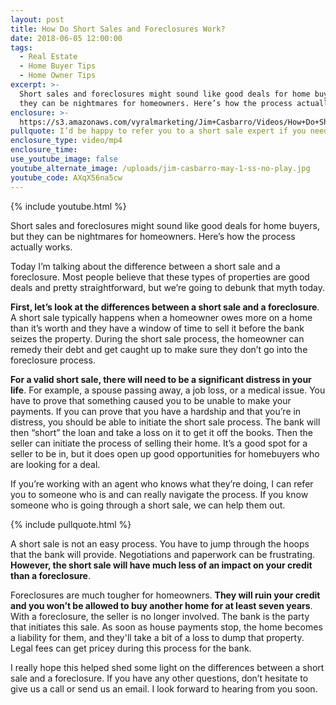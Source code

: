 ```yaml
---
layout: post
title: How Do Short Sales and Foreclosures Work?
date: 2018-06-05 12:00:00
tags:
  - Real Estate
  - Home Buyer Tips
  - Home Owner Tips
excerpt: >-
  Short sales and foreclosures might sound like good deals for home buyers, but
  they can be nightmares for homeowners. Here’s how the process actually works.
enclosure: >-
  https://s3.amazonaws.com/vyralmarketing/Jim+Casbarro/Videos/How+Do+Short+Sales+and+Foreclosures+Work%253F.mp4
pullquote: I’d be happy to refer you to a short sale expert if you need one.
enclosure_type: video/mp4
enclosure_time:
use_youtube_image: false
youtube_alternate_image: /uploads/jim-casbarro-may-1-ss-no-play.jpg
youtube_code: AXqX56na5cw
---
```


{% include youtube.html %}

Short sales and foreclosures might sound like good deals for home buyers, but they can be nightmares for homeowners. Here’s how the process actually works.

Today I’m talking about the difference between a short sale and a foreclosure. Most people believe that these types of properties are good deals and pretty straightforward, but we’re going to debunk that myth today.

**First, let’s look at the differences between a short sale and a foreclosure**. A short sale typically happens when a homeowner owes more on a home than it’s worth and they have a window of time to sell it before the bank seizes the property. During the short sale process, the homeowner can remedy their debt and get caught up to make sure they don’t go into the foreclosure process.

**For a valid short sale, there will need to be a significant distress in your life**. For example, a spouse passing away, a job loss, or a medical issue. You have to prove that something caused you to be unable to make your payments. If you can prove that you have a hardship and that you’re in distress, you should be able to initiate the short sale process. The bank will then “short” the loan and take a loss on it to get it off the books. Then the seller can initiate the process of selling their home. It’s a good spot for a seller to be in, but it does open up good opportunities for homebuyers who are looking for a deal.

If you’re working with an agent who knows what they’re doing, I can refer you to someone who is and can really navigate the process. If you know someone who is going through a short sale, we can help them out.

{% include pullquote.html %}

A short sale is not an easy process. You have to jump through the hoops that the bank will provide. Negotiations and paperwork can be frustrating. **However, the short sale will have much less of an impact on your credit than a foreclosure**.

Foreclosures are much tougher for homeowners. **They will ruin your credit and you won’t be allowed to buy another home for at least seven years**. With a foreclosure, the seller is no longer involved. The bank is the party that initiates this sale. As soon as house payments stop, the home becomes a liability for them, and they'll take a bit of a loss to dump that property. Legal fees can get pricey during this process for the bank.

I really hope this helped shed some light on the differences between a short sale and a foreclosure. If you have any other questions, don’t hesitate to give us a call or send us an email. I look forward to hearing from you soon.